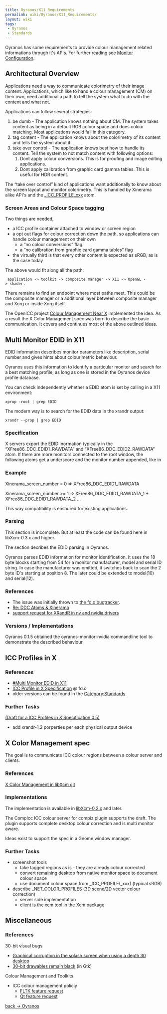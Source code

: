 ```yaml
---
title: Oyranos/X11 Requirements
permalink: wiki/Oyranos/X11_Requirements/
layout: wiki
tags:
 - Oyranos
 - Standards
---
```


Oyranos has some requirements to provide colour management related
informations through it's APIs. For further reading see [Monitor
Configuration](/wiki/Monitor_Configuration "wikilink").

Architectural Overview
----------------------

Applications need a way to communicate colorimetry of their image
content. Applications, which like to handle colour management (CM) on
their own, need additional a path to tell the system what to do with the
content and what not.

Applications can follow several strategies:

1.  be dumb - The application knows nothing about CM. The system takes
    content as being in a default RGB colour space and does colour
    matching. Most applications would fall in this category.
2.  tag content - The application knows about the colorimetry of its
    content and tells the system about it.
3.  take over control - The application knows best how to handle its
    content. Tell the system to not match content with following
    options:
    1.  Dont apply colour conversions. This is for proofing and image
        editing applications.
    2.  Dont apply calibration from graphic card gamma tables. This is
        useful for HDR content.

The “take over control” kind of applications want additionally to know
about the screen layout and monitor colorimetry. This is handled by
Xinerama alike API's and the
[\_ICC\_PROFILE\_xxx](#ICC_Profiles_in_X "wikilink") atom.

### Screen Areas and Colour Space tagging

Two things are needed,

-   a ICC profile container attached to window or screen region
-   a opt out flags for colour correction down the path, so applications
    can handle colour management on their own
    -   a “no colour conversions” flag
    -   a “no calibration from graphic card gamma tables” flag
-   the virtually third is that every other content is expected as sRGB,
    as is the case today

The above would fit along all the path:

` application -> toolkit -> composite manager -> X11 -> OpenGL -> shader.`

There remains to find an endpoint where most paths meet. This could be
the composite manager or a additional layer between composite manager
and Xorg or inside Xorg itself.

The OpenICC project [Colour Management Near
X](http://www.freedesktop.org/wiki/OpenIcc/ColorManagementNearX)
implemented the idea. As a result the X Color Management spec was born
to describe the basic communication. It covers and continues most of the
above outlined ideas.

Multi Monitor EDID in X11
-------------------------

EDID information describes monitor parameters like description, serial
number and gives hints about colourimetric behaviour.

Oyranos uses this information to identify a particular monitor and
search for a best matching profile, as long as one is stored in the
Oyranos device profile database.

You can check independently whether a EDID atom is set by calling in a
X11 environment:

`xprop -root | grep EDID`

The modern way is to search for the EDID data in the xrandr output:

`xrandr --prop | grep EDID`

### Specification

X servers export the EDID inormation typically in the
“XFree86\_DDC\_EDID1\_RAWDATA” and “XFree86\_DDC\_EDID2\_RAWDATA” atom.
If there are more monitors connected to the root window, the following
atoms get a underscore and the monitor number appended, like in

### Example

Xinerama\_screen\_number = 0 =&gt; XFree86\_DDC\_EDID1\_RAWDATA

Xinerama\_screen\_number &gt;= 1 =&gt; XFree86\_DDC\_EDID1\_RAWDATA\_1 +
XFree86\_DDC\_EDID1\_RAWDATA\_2 ...

This way compatibility is enshured for existing applications.

### Parsing

This section is incomplete. But at least the code can be found here in
libXcm-0.3.x and higher.

The section decribes the EDID parsing in Oyranos.

Oyranos parses EDID information for monitor identification. It uses the
18 byte blocks starting from 54 for a monitor manufacturer, model and
serial ID string. In case the manufacturer was omitted, it switches back
to scan the 2 byte ID's starting at position 8. The later could be
extended to model(10) and serial(12).

### References

-   The issue was initially thrown to [the fd.o
    bugtracker](https://bugs.freedesktop.org/show_bug.cgi?id=3910).
-   [Re: DDC Atoms &
    Xinerama](http://www.mail-archive.com/devel@xfree86.org/msg01297.html)
-   [support request for XRandR in nv and nvidia
    drivers](https://bugs.freedesktop.org/show_bug.cgi?id=16639)

### Versions / Implementations

Oyranos 0.1.5 obtained the oyranos-monitor-nvidia commandline tool to
demonstrate the described behaviour.

ICC Profiles in X
-----------------

### References

-   [\#Multi Monitor EDID in X11](#Multi_Monitor_EDID_in_X11 "wikilink")
-   [ICC Profile in X
    Specification](http://www.freedesktop.org/wiki/Specifications/icc_profiles_in_x_spec)
    @ fd.o
-   older versions can be found in the
    [Category:Standards](http://www.oyranos.org/wiki/index.php?title=Category:Standards)

### Further Tasks

[(Draft for a ICC Profiles in X Specification
0.5)](/wiki/ICC_Profiles_in_X_Specification_0.5 "wikilink")

-   add xrandr-1.2 porperties per each physical output device

X Color Management spec
-----------------------

The goal is to communicate ICC colour regions between a colour server
and clients.

### References

[X Color Management in libXcm
git](http://www.oyranos.org/scm?p=xcolor.git;a=blob;f=docs/X_Color_Management.txt)

### Implementations

The implementation is available in
[libXcm-0.2.x](http://www.spinics.net/lists/xorg/msg50027.html) and
later.

The CompIcc ICC colour server for compiz plugin supports the draft. The
plugin supports complete desktop colour correction and is multi monitor
aware.

Ideas exist to support the spec in a Gnome window manager.

### Further Tasks

-   screenshot tools
    -   take tagged regions as is - they are already colour corrected
    -   convert remaining desktop from native monitor space to document
        colour space
    -   use document colour space from \_ICC\_PROFILE(\_xxx) (typical
        sRGB)
-   describe \_NET\_COLOR\_PROFILES (3D scene/2D vector colour
    correction)
    -   server side implementation
    -   client is the xcm tool in the Xcm package

Miscellaneous
-------------

### References

30-bit visual bugs

-   [Graphical corruption in the splash screen when using a depth 30
    desktop](https://bugs.kde.org/show_bug.cgi?id=214011)
-   [30-bit drawables remain
    black](https://bugzilla.gnome.org/show_bug.cgi?id=625202) (in Gtk)

Colour Management and Toolkits

-   ICC colour management policiy
    -   [FLTK feature request](http://www.fltk.org/str.php?L2411)
    -   [Qt feature
        request](http://bugreports.qt.nokia.com/browse/QTBUG-6582)

[back -&gt; Oyranos](/wiki/Oyranos "wikilink")
